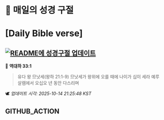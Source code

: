 # 🙏 매일의 성경 구절
# [Daily Bible verse]
## [![README에 성경구절 업데이트](https://github.com/DONGSUKA/first_test/actions/workflows/update-readme-bible.yml/badge.svg)](https://github.com/DONGSUKA/first_test/actions/workflows/update-readme-bible.yml)
<!-- START_BIBLE_VERSE -->
📖 **역대하 33:1**
> 유다 왕 므낫세(왕하 21:1-9) 므낫세가 왕위에 오를 때에 나이가 십이 세라 예루살렘에서 오십오 년 동안 다스리며

🕊️ _업데이트 시각: 2025-10-14 21:25:48 KST_
  <!-- END_BIBLE_VERSE -->
## GITHUB_ACTION
